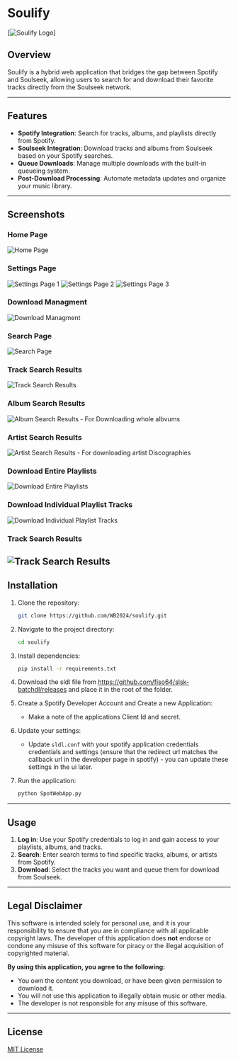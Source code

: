 # Soulify

[![Soulify Logo](./static/images/Logo.png)]

## Overview

Soulify is a hybrid web application that bridges the gap between Spotify and Soulseek, allowing users to search for and download their favorite tracks directly from the Soulseek network.

---

## Features

- **Spotify Integration**: Search for tracks, albums, and playlists directly from Spotify.
- **Soulseek Integration**: Download tracks and albums from Soulseek based on your Spotify searches.
- **Queue Downloads**: Manage multiple downloads with the built-in queueing system.
- **Post-Download Processing**: Automate metadata updates and organize your music library.

---

## Screenshots

### Home Page
![Home Page](./static/images/screenshot_home.png)

### Settings Page
![Settings Page 1](./static/images/screenshot_settings1.png)
![Settings Page 2](./static/images/screenshot_settings2.png)
![Settings Page 3](./static/images/screenshot_settings3.png)

### Download Managment
![Download Managment](./static/images/screenshot_downloadManagment.png)

### Search Page
![Search Page](./static/images/screenshot_search.png)

### Track Search Results
![Track Search Results](./static/images/screenshot_Tracksearch.png)

### Album Search Results
![Album Search Results - For Downloading whole albvums](./static/images/screenshot_albumsearch.png)

### Artist Search Results
![Artist Search Results - For downloading artist Discographies](./static/images/screenshot_artistsearch.png)

### Download Entire Playlists
![Download Entire Playlists](./static/images/screenshot_playlists.png)

### Download Individual Playlist Tracks
![Download Individual Playlist Tracks](./static/images/screenshot_playliststracks.png)

### Track Search Results
![Track Search Results](./static/images/screenshot_Tracksearch.png)
---

## Installation

1. Clone the repository:
    ```bash
    git clone https://github.com/WB2024/soulify.git
    ```
   
2. Navigate to the project directory:
    ```bash
    cd soulify
    ```

3. Install dependencies:
    ```bash
    pip install -r requirements.txt
    ```
4. Download the sldl file from https://github.com/fiso64/slsk-batchdl/releases and place it in the root of the folder. 


5. Create a Spotify Developer Account and Create a new Application:
    - Make a note of the applications Client Id and secret.
	
6. Update your settings:
    - Update `sldl.conf` with your spotify application credentials credentials and settings (ensure that the redirect url matches the callback url in the developer page in spotify) - you can update these settings in the ui later.

7. Run the application:
    ```bash
    python SpotWebApp.py
    ```
---

## Usage

1. **Log in**: Use your Spotify credentials to log in and gain access to your playlists, albums, and tracks.
2. **Search**: Enter search terms to find specific tracks, albums, or artists from Spotify.
3. **Download**: Select the tracks you want and queue them for download from Soulseek.

---

## Legal Disclaimer

This software is intended solely for personal use, and it is your responsibility to ensure that you are in compliance with all applicable copyright laws. The developer of this application does **not** endorse or condone any misuse of this software for piracy or the illegal acquisition of copyrighted material.

**By using this application, you agree to the following:**

- You own the content you download, or have been given permission to download it.
- You will not use this application to illegally obtain music or other media.
- The developer is not responsible for any misuse of this software.

---

## License

[MIT License](LICENSE)
